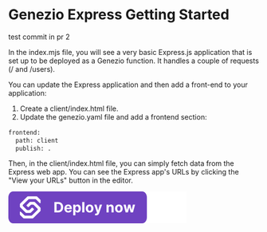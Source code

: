# Genezio Express Getting Started

test commit in pr 2

In the index.mjs file, you will see a very basic Express.js application that is set up to be deployed as a Genezio function. It handles a couple of requests (/ and /users).

You can update the Express application and then add a front-end to your application:

1. Create a client/index.html file.
2. Update the genezio.yaml file and add a frontend section:

```
frontend:
  path: client
  publish: .
```

Then, in the client/index.html file, you can simply fetch data from the Express web app. You can see the Express app's URLs by clicking the "View your URLs" button in the editor.

[![Deploy to Genezio](https://raw.githubusercontent.com/Genez-io/graphics/main/svg/deploy-button.svg)](https://app.genez.io/start/deploy?repository=https://github.com/Genez-io/express-getting-started)
